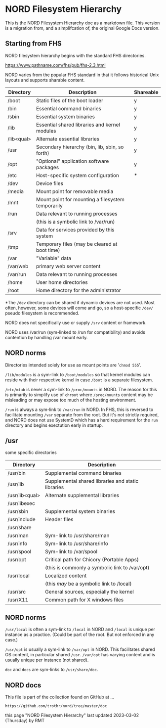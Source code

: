 # NORD Filesystem Hierarchy

This is the NORD Filesystem Hierarchy doc as a markdown file.
This version is a migration from, and a simplifcation of, the original Google Docs version.

## Starting from FHS

NORD filesystem hierarchy begins with the standard FHS directories. 

https://www.pathname.com/fhs/pub/fhs-2.3.html

NORD varies from the popular FHS standard in that it follows
historical Unix layouts and supports sharable content.

| Directory    | Description                                          | Shareable |
| ------------ | ---------------------------------------------------- | --------- |
| /boot        | Static files of the boot loader                      |    y      |
| /bin         | Essential command binaries                           |    y      |
| /sbin        | Essential system binaries                            |    y      |
| /lib         | Essential shared libraries and kernel modules        |    y      |
| /lib\<qual\> | Alternate essential libraries                        |    y      |
| /usr         | Secondary hierarchy (bin, lib, sbin, so forth)       |    y      |
| /opt         | "Optional" application software packages             |    y      |
| /etc         | Host-specific system configuration                   |    \*     |
| /dev         | Device files                                         |           |
| /media       | Mount point for removable media                      |           |
| /mnt         | Mount point for mounting a filesystem temporarily    |           |
| /run         | Data relevant to running processes                   |           |
|              | (this is a symbolic link to /var/run)                |           |
| /srv         | Data for services provided by this system            |           |
| /tmp         | Temporary files (may be cleared at boot time)        |           |
| /var         | "Variable" data                                      |           |
| /var/web     | primary web server content                           |           |
| /var/run     | Data relevant to running processes                   |           |
| /home        | User home directories                                |           |
| /root        | Home directory for the administrator                 |           |

\*The `/dev` directory can be shared if dynamic devices are not used.
Most often, however, some devices will come and go, so a host-specific
`/dev/` pseudo filesystem is recommended.

NORD does not specifically use or supply `/srv` content or framework.

NORD uses /var/run (sym-linked to /run for compatibility)
and avoids contention by handling /var mount early.

## NORD norms

Directories intended solely for use as mount points are '`chmod 555`'. 

`/lib/modules` is a sym-link to `/boot/modules` so that kernel modules 
can reside with their respective kernel in case `/boot` is a separate filesystem. 

`/etc/mtab` is never a sym-link to `/proc/mounts` in NORD. 
The reason for this is primarily to simplify use of `chroot` 
where `/proc/mounts` content may be misleading or may expose 
too much of the hosting environment. 

`/run` is always a sym-link to `/var/run` in NORD. 
In FHS, this is reversed to facilitate mounting `/var` separate from the root. 
But it's not strictly required, and NORD does not use SystemD which has a 
hard requirement for the `run` directory and begins exectution early in startup. 

## /usr

some specific directories

| Directory        | Description                                          |
| ---------------- | ---------------------------------------------------- |
| /usr/bin         | Supplemental command binaries                        |
| /usr/lib         | Supplemental shared libraries and static libraries   |
| /usr/lib\<qual\> | Alternate supplemental libraries                     |
| /usr/libexec     |                                                      |
| /usr/sbin        | Supplemental system binaries                         |
| /usr/include     | Header files                                         |
| /usr/share       |                                                      |
| /usr/man         | Sym-link to /usr/share/man                           |
| /usr/info        | Sym-link to /usr/share/info                          |
| /usr/spool       | Sym-link to /var/spool                               |
| /usr/opt         | Critical path for Chicory (Portable Apps)            |
|                  | (this is commonly a symbolic link to /var/opt)       |
| /usr/local       | Localized content                                    |
|                  | (this *may* be a symbolic link to /local)            |
| /usr/src         | General sources, especially the kernel               |
| /usr/X11         | Common path for X windows files                      |

## NORD norms

`/usr/local` is often a sym-link to `/local` in NORD
and `/local` is unique per instance as a practice. 
(Could be part of the root. But not enforced in any case.) 

`/usr/opt` is usually a sym-link to `/var/opt` in NORD. 
This facilitates shared OS content, in particular shared `/usr`. 
`/var/opt` has varying content and is usually unique per instance 
(not shared). 

`doc` and `docs` are sym-links to `/usr/share/doc`. 

## NORD docs

This file is part of the collection found on GitHub at ... 

    https://github.com/trothr/nord/tree/master/doc

this page "NORD Filesystem Hierarchy" last updated 2023-03-02 (Thursday) by RMT

